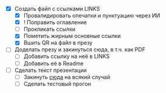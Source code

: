 - [x] Создать файл с ссылками LINKS
  - [x] Провалидировать опечатки и пунктуацию через ИИ
  - [x] ! Поправить оглавление
  - [ ] Прокликать ссылки
  - [x] Пометить жирным основные ссылки
  - [x] Вшить QR на файл в презу
- [ ] Доделать презу и закинуться сюда, в т.ч. как PDF
  - [ ] Добавить ссылку на неё в LINKS
  - [ ] Добавить её в Readme
- [ ] Сделать текст презентации
  - [ ] Закинуть [сюда](text_for_presentation.md) на всякий случай
  - [ ] Сделать тестовый прогон
